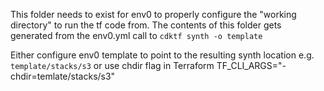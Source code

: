 This folder needs to exist for env0 to properly configure the "working directory" to run the tf code from.
The contents of this folder gets generated from the env0.yml call to `cdktf synth -o template`

Either configure env0 template to point to the resulting synth location e.g. `template/stacks/s3` or 
use chdir flag in Terraform TF_CLI_ARGS="-chdir=temlate/stacks/s3"